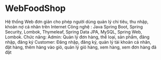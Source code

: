 ﻿# WebFoodShop
Hệ thống Web đơn giản cho phép người dùng quản lý chi tiêu, thu nhập, khoản nợ cá nhân trên Internet
Công nghệ : Java Spring Boot, Spring Security, Lombok, Thymeleaf, Spring Data JPA, MySQL, Spring Web, Lombok.
Chức năng: Admin: Quản lý đơn hàng, thể loại, sản phẩm, đăng nhập, đăng ký
           Customer: Đăng nhập, đăng ký, quản lý tài khoản cá nhân, đặt hàng, thêm hàng vào giỏ, quản lý giỏ hàng, xem hàng, xem đơn hàng đã đặt
